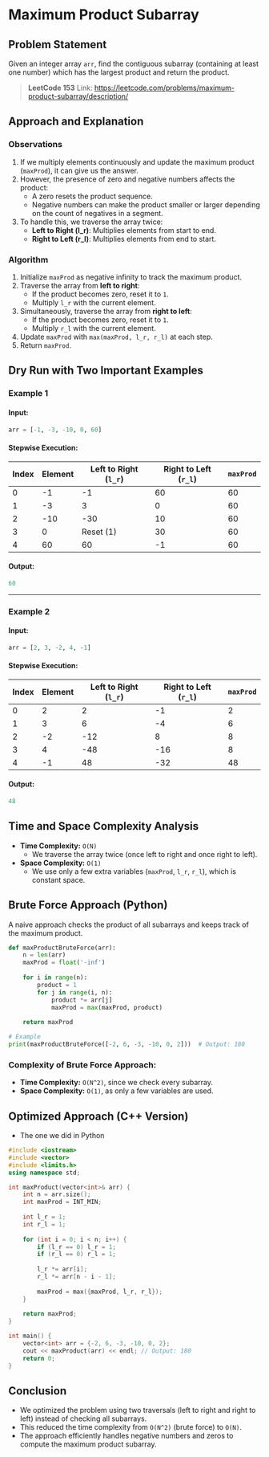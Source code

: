 # Maximum Product Subarray

## Problem Statement
Given an integer array `arr`, find the contiguous subarray (containing at least one number) which has the largest product and return the product.

> **LeetCode 153** Link: https://leetcode.com/problems/maximum-product-subarray/description/

## Approach and Explanation

### Observations
1. If we multiply elements continuously and update the maximum product (`maxProd`), it can give us the answer.
2. However, the presence of zero and negative numbers affects the product:
   - A zero resets the product sequence.
   - Negative numbers can make the product smaller or larger depending on the count of negatives in a segment.
3. To handle this, we traverse the array twice:
   - **Left to Right (l_r)**: Multiplies elements from start to end.
   - **Right to Left (r_l)**: Multiplies elements from end to start.

### Algorithm
1. Initialize `maxProd` as negative infinity to track the maximum product.
2. Traverse the array from **left to right**:
   - If the product becomes zero, reset it to `1`.
   - Multiply `l_r` with the current element.
3. Simultaneously, traverse the array from **right to left**:
   - If the product becomes zero, reset it to `1`.
   - Multiply `r_l` with the current element.
4. Update `maxProd` with `max(maxProd, l_r, r_l)` at each step.
5. Return `maxProd`.

## Dry Run with Two Important Examples

### Example 1
#### Input:
```python
arr = [-1, -3, -10, 0, 60]
```
#### Stepwise Execution:

| Index | Element | Left to Right (`l_r`) | Right to Left (`r_l`) | `maxProd` |
|--------|---------|----------------|----------------|---------|
| 0      | -1      | -1             | 60             | 60      |
| 1      | -3      | 3              | 0              | 60      |
| 2      | -10     | -30            | 10             | 60      |
| 3      | 0       | Reset (1)       | 30             | 60      |
| 4      | 60      | 60              | -1             | 60      |

#### Output:
```python
60
```

---

### Example 2
#### Input:
```python
arr = [2, 3, -2, 4, -1]
```
#### Stepwise Execution:

| Index | Element | Left to Right (`l_r`) | Right to Left (`r_l`) | `maxProd` |
|--------|---------|----------------|----------------|---------|
| 0      | 2       | 2              | -1             | 2       |
| 1      | 3       | 6              | -4             | 6       |
| 2      | -2      | -12            | 8              | 8       |
| 3      | 4       | -48            | -16            | 8       |
| 4      | -1      | 48             | -32            | 48      |

#### Output:
```python
48
```

## Time and Space Complexity Analysis

- **Time Complexity:** `O(N)`
  - We traverse the array twice (once left to right and once right to left).
- **Space Complexity:** `O(1)`
  - We use only a few extra variables (`maxProd`, `l_r`, `r_l`), which is constant space.

## Brute Force Approach (Python)

A naive approach checks the product of all subarrays and keeps track of the maximum product.

```python
def maxProductBruteForce(arr):
    n = len(arr)
    maxProd = float('-inf')
    
    for i in range(n):
        product = 1
        for j in range(i, n):
            product *= arr[j]
            maxProd = max(maxProd, product)
    
    return maxProd

# Example
print(maxProductBruteForce([-2, 6, -3, -10, 0, 2]))  # Output: 180
```

### Complexity of Brute Force Approach:
- **Time Complexity:** `O(N^2)`, since we check every subarray.
- **Space Complexity:** `O(1)`, as only a few variables are used.

## Optimized Approach (C++ Version)
 - The one we did in Python

```cpp
#include <iostream>
#include <vector>
#include <limits.h>
using namespace std;

int maxProduct(vector<int>& arr) {
    int n = arr.size();
    int maxProd = INT_MIN;
    
    int l_r = 1;
    int r_l = 1;
    
    for (int i = 0; i < n; i++) {
        if (l_r == 0) l_r = 1;
        if (r_l == 0) r_l = 1;
        
        l_r *= arr[i];
        r_l *= arr[n - i - 1];
        
        maxProd = max({maxProd, l_r, r_l});
    }
    
    return maxProd;
}

int main() {
    vector<int> arr = {-2, 6, -3, -10, 0, 2};
    cout << maxProduct(arr) << endl; // Output: 180
    return 0;
}
```

## Conclusion
- We optimized the problem using two traversals (left to right and right to left) instead of checking all subarrays.
- This reduced the time complexity from `O(N^2)` (brute force) to `O(N)`.
- The approach efficiently handles negative numbers and zeros to compute the maximum product subarray.

